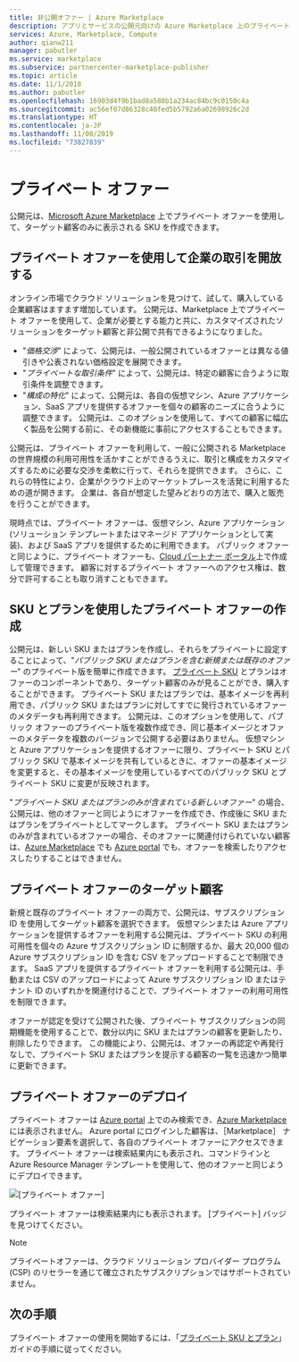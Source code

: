 ```yaml
---
title: 非公開オファー | Azure Marketplace
description: アプリとサービスの公開元向けの Azure Marketplace 上のプライベート オファー。
services: Azure, Marketplace, Compute
author: qianw211
manager: pabutler
ms.service: marketplace
ms.subservice: partnercenter-marketplace-publisher
ms.topic: article
ms.date: 11/1/2018
ms.author: pabutler
ms.openlocfilehash: 16903d4f9b1bad8a588b1a234ac84bc9c0150c4a
ms.sourcegitcommit: ac56ef07d86328c40fed5b5792a6a02698926c2d
ms.translationtype: HT
ms.contentlocale: ja-JP
ms.lasthandoff: 11/08/2019
ms.locfileid: "73827839"
---
```

# <a name="private-offers"></a>プライベート オファー

公開元は、[Microsoft Azure Marketplace](https://azuremarketplace.microsoft.com/) 上でプライベート オファーを使用して、ターゲット顧客のみに表示される SKU を作成できます。

## <a name="unlock-enterprise-deals-with-private-offers"></a>プライベート オファーを使用して企業の取引を開放する

オンライン市場でクラウド ソリューションを見つけて、試して、購入している企業顧客はますます増加しています。 公開元は、Marketplace 上でプライベート オファーを使用して、企業が必要とする能力と共に、カスタマイズされたソリューションをターゲット顧客と非公開で共有できるようになりました。

- "*価格交渉*" によって、公開元は、一般公開されているオファーとは異なる値引きや公表されない価格設定を展開できます。
- "*プライベートな取引条件*" によって、公開元は、特定の顧客に合うように取引条件を調整できます。
- "*構成の特化*" によって、公開元は、各自の仮想マシン、Azure アプリケーション、SaaS アプリを提供するオファーを個々の顧客のニーズに合うように調整できます。 公開元は、このオプションを使用して、すべての顧客に幅広く製品を公開する前に、その新機能に事前にアクセスすることもできます。

公開元は、プライベート オファーを利用して、一般に公開される Marketplace の世界規模の利用可用性を活かすことができるうえに、取引と構成をカスタマイズするために必要な交渉を柔軟に行って、それらを提供できます。 さらに、これらの特性により、企業がクラウド上のマーケットプレースを活発に利用するための道が開きます。  企業は、各自が想定した望みどおりの方法で、購入と販売を行うことができます。

現時点では、プライベート オファーは、仮想マシン、Azure アプリケーション (ソリューション テンプレートまたはマネージド アプリケーションとして実装)、および SaaS アプリを提供するために利用できます。 パブリック オファーと同じように、プライベート オファーも、[Cloud パートナー ポータル](./cloud-partner-portal-orig/cloud-partner-portal-azure-private-skus.md)上で作成して管理できます。  顧客に対するプライベート オファーへのアクセス権は、数分で許可することも取り消すこともできます。

## <a name="creating-private-offers-using-skus-and-plans"></a>SKU とプランを使用したプライベート オファーの作成

公開元は、新しい SKU またはプランを作成し、それらをプライベートに設定することによって、"*パブリック SKU またはプランを含む新規または既存のオファー*" のプライベート版を簡単に作成できます。  [プライベート SKU](./cloud-partner-portal-orig/cloud-partner-portal-azure-private-skus.md) とプランはオファーのコンポーネントであり、ターゲット顧客のみが見ることができ、購入することができます。 プライベート SKU またはプランでは、基本イメージを再利用でき、パブリック SKU またはプランに対してすでに発行されているオファーのメタデータも再利用できます。 公開元は、このオプションを使用して、パブリック オファーのプライベート版を複数作成でき、同じ基本イメージとオファーのメタデータを複数のバージョンで公開する必要はありません。 仮想マシンと Azure アプリケーションを提供するオファーに限り、プライベート SKU とパブリック SKU で基本イメージを共有しているときに、オファーの基本イメージを変更すると、その基本イメージを使用しているすべてのパブリック SKU とプライベート SKU に変更が反映されます。

"*プライベート SKU またはプランのみが含まれている新しいオファー*" の場合、公開元は、他のオファーと同じようにオファーを作成でき、作成後に SKU またはプランをプライベートとしてマークします。 プライベート SKU またはプランのみが含まれているオファーの場合、そのオファーに関連付けられていない顧客は、[Azure Marketplace](https://azuremarketplace.microsoft.com) でも [Azure portal](https://azure.microsoft.com/features/azure-portal/) でも、オファーを検索したりアクセスしたりすることはできません。

## <a name="targeting-customers-with-private-offers"></a>プライベート オファーのターゲット顧客
新規と既存のプライベート オファーの両方で、公開元は、サブスクリプション ID を使用してターゲット顧客を選択できます。 仮想マシンまたは Azure アプリケーションを提供するオファーを利用する公開元は、プライベート SKU の利用可用性を個々の Azure サブスクリプション ID に制限するか、最大 20,000 個の Azure サブスクリプション ID を含む CSV をアップロードすることで制限できます。 SaaS アプリを提供するプライベート オファーを利用する公開元は、手動または CSV のアップロードによって Azure サブスクリプション ID またはテナント ID のいずれかを関連付けることで、プライベート オファーの利用可用性を制限できます。

オファーが認定を受けて公開された後、プライベート サブスクリプションの同期機能を使用することで、数分以内に SKU またはプランの顧客を更新したり、削除したりできます。 この機能により、公開元は、オファーの再認定や再発行なしで、プライベート SKU またはプランを提示する顧客の一覧を迅速かつ簡単に更新できます。

## <a name="deploying-private-offers"></a>プライベート オファーのデプロイ

プライベート オファーは [Azure portal](https://azure.microsoft.com/features/azure-portal/) 上でのみ検索でき、[Azure Marketplace](https://azuremarketplace.microsoft.com) には表示されません。 Azure portal にログインした顧客は、［Marketplace］ ナビゲーション要素を選択して、各自のプライベート オファーにアクセスできます。 プライベート オファーは検索結果内にも表示され、コマンドラインと Azure Resource Manager テンプレートを使用して、他のオファーと同じようにデプロイできます。

![[プライベート オファー]](./media/marketplace-publishers-guide/private-offer.png)

プライベート オファーは検索結果内にも表示されます。 [プライベート] バッジを見つけてください。

>[!Note]
>プライベートオファーは、クラウド ソリューション プロバイダー プログラム (CSP) のリセラーを通じて確立されたサブスクリプションではサポートされていません。

## <a name="next-steps"></a>次の手順

プライベート オファーの使用を開始するには、「[プライベート SKU とプラン](./cloud-partner-portal-orig/cloud-partner-portal-azure-private-skus.md)」ガイドの手順に従ってください。
